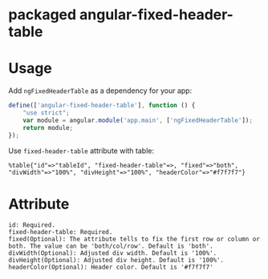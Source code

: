 # packaged angular-fixed-header-table
# Usage

Add `ngFixedHeaderTable` as a dependency for your app:

```javascript
define(['angular-fixed-header-table'], function () {
    "use strict";
    var module = angular.module('app.main', ['ngFixedHeaderTable']);
    return module;
});
```

Use `fixed-header-table` attribute with table:

```
%table{"id"=>"tableId", "fixed-header-table"=>, "fixed"=>"both", "divWidth"=>"100%", "divHeight"=>"100%", "headerColor"=>"#f7f7f7"}
```
# Attribute
```
id: Required.
fixed-header-table: Required.
fixed(Optional): The attribute tells to fix the first row or column or both. The value can be 'both/col/row'. Default is 'both'.
divWidth(Optional): Adjusted div width. Default is '100%'.
divHeight(Optional): Adjusted div height. Default is '100%'.
headerColor(Optional): Header color. Default is '#f7f7f7'
```